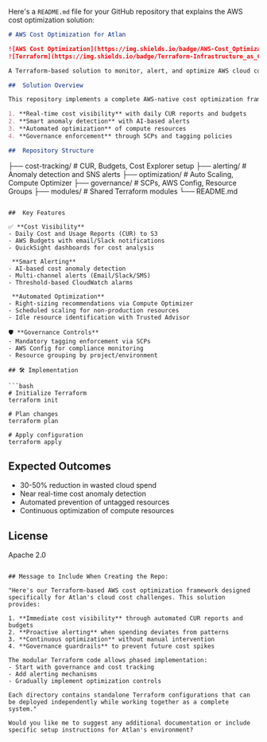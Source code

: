 Here's a `README.md` file for your GitHub repository that explains the AWS cost optimization solution:

```markdown
# AWS Cost Optimization for Atlan

![AWS Cost Optimization](https://img.shields.io/badge/AWS-Cost_Optimization-orange?logo=amazon-aws) 
![Terraform](https://img.shields.io/badge/Terraform-Infrastructure_as_Code-blue?logo=terraform)

A Terraform-based solution to monitor, alert, and optimize AWS cloud costs with automated governance controls.

##  Solution Overview

This repository implements a complete AWS-native cost optimization framework addressing four key challenges:

1. **Real-time cost visibility** with daily CUR reports and budgets
2. **Smart anomaly detection** with AI-based alerts
3. **Automated optimization** of compute resources
4. **Governance enforcement** through SCPs and tagging policies

##  Repository Structure

```
├── cost-tracking/          # CUR, Budgets, Cost Explorer setup
├── alerting/               # Anomaly detection and SNS alerts
├── optimization/           # Auto Scaling, Compute Optimizer
├── governance/             # SCPs, AWS Config, Resource Groups
├── modules/                # Shared Terraform modules
└── README.md
```

##  Key Features

✅ **Cost Visibility**
- Daily Cost and Usage Reports (CUR) to S3
- AWS Budgets with email/Slack notifications
- QuickSight dashboards for cost analysis

 **Smart Alerting**
- AI-based cost anomaly detection
- Multi-channel alerts (Email/Slack/SMS)
- Threshold-based CloudWatch alarms

 **Automated Optimization**
- Right-sizing recommendations via Compute Optimizer
- Scheduled scaling for non-production resources
- Idle resource identification with Trusted Advisor

🛡 **Governance Controls**
- Mandatory tagging enforcement via SCPs
- AWS Config for compliance monitoring
- Resource grouping by project/environment

## 🛠️ Implementation

```bash
# Initialize Terraform
terraform init

# Plan changes
terraform plan

# Apply configuration
terraform apply
```

##  Expected Outcomes

- 30-50% reduction in wasted cloud spend
- Near real-time cost anomaly detection
- Automated prevention of untagged resources
- Continuous optimization of compute resources


##  License

Apache 2.0
```

## Message to Include When Creating the Repo:

"Here's our Terraform-based AWS cost optimization framework designed specifically for Atlan's cloud cost challenges. This solution provides:

1. **Immediate cost visibility** through automated CUR reports and budgets
2. **Proactive alerting** when spending deviates from patterns
3. **Continuous optimization** without manual intervention
4. **Governance guardrails** to prevent future cost spikes

The modular Terraform code allows phased implementation:
- Start with governance and cost tracking
- Add alerting mechanisms
- Gradually implement optimization controls

Each directory contains standalone Terraform configurations that can be deployed independently while working together as a complete system."

Would you like me to suggest any additional documentation or include specific setup instructions for Atlan's environment?
